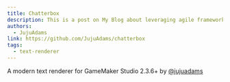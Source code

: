 ```yaml
---
title: Chatterbox
description: This is a post on My Blog about leveraging agile frameworks.
authors: 
  - JujuAdams
link: https://github.com/JujuAdams/chatterbox
tags:
  - text-renderer
---
```


A modern text renderer for GameMaker Studio 2.3.6+ by [@jujuadams](https://github.com/JujuAdams/)

